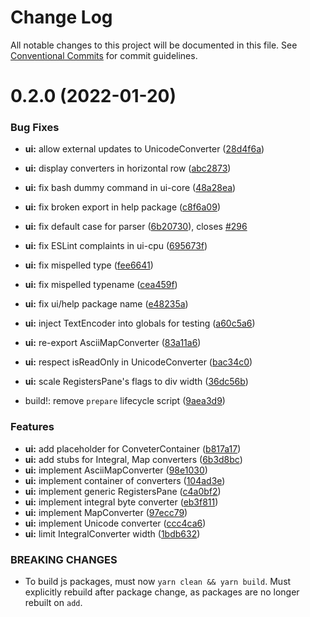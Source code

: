 # Change Log

All notable changes to this project will be documented in this file.
See [Conventional Commits](https://conventionalcommits.org) for commit guidelines.

# 0.2.0 (2022-01-20)


### Bug Fixes

* **ui:** allow external updates to UnicodeConverter ([28d4f6a](https://github.com/eclipse-theia/theia-blueprint/commit/28d4f6a9ae74d92b37b71058561e1fe2f3774183))
* **ui:** display converters in horizontal row ([abc2873](https://github.com/eclipse-theia/theia-blueprint/commit/abc2873b108c72e6fddd06d897e76d91ce4b91bf))
* **ui:** fix bash dummy command in ui-core ([48a28ea](https://github.com/eclipse-theia/theia-blueprint/commit/48a28ea0211c205defa362ee318a70456ca9cc87))
* **ui:** fix broken export in help package ([c8f6a09](https://github.com/eclipse-theia/theia-blueprint/commit/c8f6a099c746f23b0eae3fd640edbd6747669b0a))
* **ui:** fix default case for parser ([6b20730](https://github.com/eclipse-theia/theia-blueprint/commit/6b207300ca8013706cb54ffd0625985904ab6da5)), closes [#296](https://github.com/eclipse-theia/theia-blueprint/issues/296)
* **ui:** fix ESLint complaints in ui-cpu ([695673f](https://github.com/eclipse-theia/theia-blueprint/commit/695673f246879c5ae065f961488c8d287f0a9790))
* **ui:** fix mispelled type ([fee6641](https://github.com/eclipse-theia/theia-blueprint/commit/fee6641b3205c1d55a7651d037a6c0712b78a4ed))
* **ui:** fix mispelled typename ([cea459f](https://github.com/eclipse-theia/theia-blueprint/commit/cea459f6f41776afb0a264a31caca44062316486))
* **ui:** fix ui/help package name ([e48235a](https://github.com/eclipse-theia/theia-blueprint/commit/e48235a51de2a9014b6ecf035db01bc95538f10b))
* **ui:** inject TextEncoder into globals for testing ([a60c5a6](https://github.com/eclipse-theia/theia-blueprint/commit/a60c5a6297dbf9bb1d32c4185b0230ded0761243))
* **ui:** re-export AsciiMapConverter ([83a11a6](https://github.com/eclipse-theia/theia-blueprint/commit/83a11a65660bcf422beb00aa959f29e12c71fc0a))
* **ui:** respect isReadOnly in UnicodeConverter ([bac34c0](https://github.com/eclipse-theia/theia-blueprint/commit/bac34c0843d79400664a7637b606150c8441ff3e))
* **ui:** scale RegistersPane's flags to div width ([36dc56b](https://github.com/eclipse-theia/theia-blueprint/commit/36dc56b43099e03fa1e982357a6d9989a6bcd3b4))


* build!: remove `prepare` lifecycle script ([9aea3d9](https://github.com/eclipse-theia/theia-blueprint/commit/9aea3d90ddb5154c78e56cfc6e11e977a7fd18f3))


### Features

* **ui:** add placeholder for ConveterContainer ([b817a17](https://github.com/eclipse-theia/theia-blueprint/commit/b817a176a3240cb7ae82dcd993c201f8b1c31944))
* **ui:** add stubs for Integral, Map converters ([6b3d8bc](https://github.com/eclipse-theia/theia-blueprint/commit/6b3d8bc076b8e29046486c55770cc0ffaf068194))
* **ui:** implement AsciiMapConverter ([98e1030](https://github.com/eclipse-theia/theia-blueprint/commit/98e10305fb982fbcc849288a4dfc2245bd7c48fd))
* **ui:** implement container of converters ([104ad3e](https://github.com/eclipse-theia/theia-blueprint/commit/104ad3e089886fb37dcae4b9a1cc470aa5677fe5))
* **ui:** implement generic RegistersPane ([c4a0bf2](https://github.com/eclipse-theia/theia-blueprint/commit/c4a0bf2e23566a047d7ac47b1dd14ca9d472c53a))
* **ui:** implement integral byte converter ([eb3f811](https://github.com/eclipse-theia/theia-blueprint/commit/eb3f811004a3253d8be333eac2280ac2d1916966))
* **ui:** implement MapConverter ([97ecc79](https://github.com/eclipse-theia/theia-blueprint/commit/97ecc79790c043d38005b813fa74c6b7a268b270))
* **ui:** implement Unicode converter ([ccc4ca6](https://github.com/eclipse-theia/theia-blueprint/commit/ccc4ca67c022b7fe7770286439285e7fcba275a2))
* **ui:** limit IntegralConverter width ([1bdb632](https://github.com/eclipse-theia/theia-blueprint/commit/1bdb6325ac70221482c5a5f129990c88db855e80))


### BREAKING CHANGES

* To build js packages, must now `yarn clean && yarn build`.
Must explicitly rebuild after package change, as packages are no longer rebuilt on `add`.
